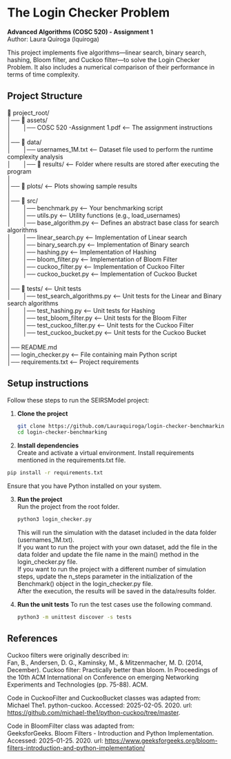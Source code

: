 # The Login Checker Problem
**Advanced Algorithms (COSC 520) - Assignment 1**     
Author: Laura Quiroga (lquiroga)     

This project implements five algorithms—linear search, binary search, hashing, Bloom filter, and Cuckoo filter—to solve the Login Checker Problem. It also includes a numerical comparison of their performance in terms of time complexity.     

## Project Structure
📂 project_root/     
│── 📂 assets/       
│&emsp;&emsp;│── COSC 520 -Assignment 1.pdf  <-- The assignment instructions      
│      
│── 📂 data/     
│&emsp;&emsp;│── usernames_1M.txt  <-- Dataset file used to perform the runtime complexity analysis     
│&emsp;&emsp;│── 📂 results/  <-- Folder where results are stored after executing the program     
│        
│── 📂 plots/  <-- Plots showing sample results           
│        
│── 📂 src/   
│&emsp;&emsp;│── benchmark.py   <-- Your benchmarking script       
│&emsp;&emsp;│── utils.py       <-- Utility functions (e.g., load_usernames)     
│&emsp;&emsp;│── base_algorithm.py  <-- Defines an abstract base class for search algorithms      
│&emsp;&emsp;│── linear_search.py  <-- Implementation of Linear search    
│&emsp;&emsp;│── binary_search.py  <-- Implementation of Binary search    
│&emsp;&emsp;│── hashing.py  <-- Implementation of Hashing     
│&emsp;&emsp;│── bloom_filter.py  <-- Implementation of Bloom Filter     
│&emsp;&emsp;│── cuckoo_filter.py  <-- Implementation of Cuckoo Filter     
│&emsp;&emsp;│── cuckoo_bucket.py  <-- Implementation of Cuckoo Bucket       
│       
│── 📂 tests/  <-- Unit tests     
│&emsp;&emsp;│── test_search_algorithms.py  <-- Unit tests for the Linear and Binary search algorithms    
│&emsp;&emsp;│── test_hashing.py  <-- Unit tests for Hashing      
│&emsp;&emsp;│── test_bloom_filter.py  <-- Unit tests for the Bloom Filter      
│&emsp;&emsp;│── test_cuckoo_filter.py  <-- Unit tests for the Cuckoo Filter      
│&emsp;&emsp;│── test_cuckoo_bucket.py  <-- Unit tests for the Cuckoo Bucket      
│      
│── README.md       
│── login_checker.py  <-- File containing main Python script             
│── requirements.txt  <-- Project requirements           

## Setup instructions   
Follow these steps to run the SEIRSModel project:
1. **Clone the project**
   ```bash
   git clone https://github.com/Lauraquiroga/login-checker-benchmarking.git
   cd login-checker-benchmarking
   ```
2.  **Install dependencies**        
   Create and activate a virtual environment. Install requirements mentioned in the requirements.txt file.       
   
   ```bash
   pip install -r requirements.txt
   ```
   Ensure that you have Python installed on your system.    
   
3. **Run the project**       
   Run the project from the root folder.       
   ```bash
   python3 login_checker.py
   ```
   This will run the simulation with the dataset included in the data folder (usernames_1M.txt).       
   If you want to run the project with your own dataset, add the file in the data folder and update the file name in the main() method in the login_checker.py file.     
   If you want to run the project with a different number of simulation steps, update the n_steps parameter in the initialization of the Benchmark() object in the login_checker.py file.     
   After the execution, the results will be saved in the data/results folder.         

4. **Run the unit tests**
   To run the test cases use the following command.       
   ```bash
   python3 -m unittest discover -s tests
   ```
   
## References
Cuckoo filters were originally described in:       
        Fan, B., Andersen, D. G., Kaminsky, M., & Mitzenmacher, M. D. (2014, December).
        Cuckoo filter: Practically better than bloom.
        In Proceedings of the 10th ACM International on Conference on emerging Networking Experiments and Technologies (pp. 75-88). ACM.

Code in CuckooFilter and CuckooBucket classes was adapted from:      
Michael The1. python-cuckoo. Accessed: 2025-02-05. 2020. url: https://github.com/michael-the1/python-cuckoo/tree/master.

Code in BloomFilter class was adapted from:     
GeeksforGeeks. Bloom Filters - Introduction and Python Implementation.
Accessed: 2025-01-25. 2020. url: https://www.geeksforgeeks.org/bloom-filters-introduction-and-python-implementation/
